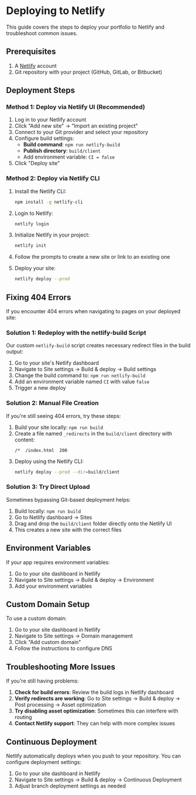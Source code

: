 # Deploying to Netlify

This guide covers the steps to deploy your portfolio to Netlify and troubleshoot common issues.

## Prerequisites

1. A [Netlify](https://netlify.com) account
2. Git repository with your project (GitHub, GitLab, or Bitbucket)

## Deployment Steps

### Method 1: Deploy via Netlify UI (Recommended)

1. Log in to your Netlify account
2. Click "Add new site" → "Import an existing project"
3. Connect to your Git provider and select your repository
4. Configure build settings:
   - **Build command**: `npm run netlify-build`
   - **Publish directory**: `build/client`
   - Add environment variable: `CI = false` 
5. Click "Deploy site"

### Method 2: Deploy via Netlify CLI

1. Install the Netlify CLI:
   ```bash
   npm install -g netlify-cli
   ```

2. Login to Netlify:
   ```bash
   netlify login
   ```

3. Initialize Netlify in your project:
   ```bash
   netlify init
   ```

4. Follow the prompts to create a new site or link to an existing one
5. Deploy your site:
   ```bash
   netlify deploy --prod
   ```

## Fixing 404 Errors

If you encounter 404 errors when navigating to pages on your deployed site:

### Solution 1: Redeploy with the netlify-build Script

Our custom `netlify-build` script creates necessary redirect files in the build output:

1. Go to your site's Netlify dashboard
2. Navigate to Site settings → Build & deploy → Build settings
3. Change the build command to: `npm run netlify-build` 
4. Add an environment variable named `CI` with value `false`
5. Trigger a new deploy

### Solution 2: Manual File Creation

If you're still seeing 404 errors, try these steps:

1. Build your site locally: `npm run build`
2. Create a file named `_redirects` in the `build/client` directory with content:
   ```
   /*  /index.html  200
   ```
3. Deploy using the Netlify CLI:
   ```bash
   netlify deploy --prod --dir=build/client
   ```

### Solution 3: Try Direct Upload

Sometimes bypassing Git-based deployment helps:

1. Build locally: `npm run build`
2. Go to Netlify dashboard → Sites
3. Drag and drop the `build/client` folder directly onto the Netlify UI
4. This creates a new site with the correct files

## Environment Variables

If your app requires environment variables:

1. Go to your site dashboard in Netlify
2. Navigate to Site settings → Build & deploy → Environment
3. Add your environment variables

## Custom Domain Setup

To use a custom domain:

1. Go to your site dashboard in Netlify
2. Navigate to Site settings → Domain management
3. Click "Add custom domain"
4. Follow the instructions to configure DNS

## Troubleshooting More Issues

If you're still having problems:

1. **Check for build errors**: Review the build logs in Netlify dashboard
2. **Verify redirects are working**: Go to Site settings → Build & deploy → Post processing → Asset optimization
3. **Try disabling asset optimization**: Sometimes this can interfere with routing
4. **Contact Netlify support**: They can help with more complex issues

## Continuous Deployment

Netlify automatically deploys when you push to your repository. You can configure deployment settings:

1. Go to your site dashboard in Netlify
2. Navigate to Site settings → Build & deploy → Continuous Deployment
3. Adjust branch deployment settings as needed 